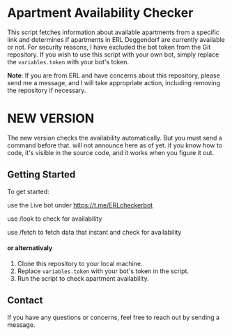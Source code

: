 # Apartment Availability Checker

This script fetches information about available apartments from a specific link and determines if apartments in ERL Deggendorf are currently available or not. For security reasons, I have excluded the bot token from the Git repository.
If you wish to use this script with your own bot, simply replace the `variables.token` with your bot's token.

**Note**: If you are from ERL and have concerns about this repository, please send me a message, and I will take appropriate action, including removing the repository if necessary.

# **NEW VERSION**

The new version checks the availability automatically. But you must send a command before that. will not announce here as of yet. if you know how to code, it's visible in the source code, and it works when you figure it out.

## Getting Started

To get started:

use the Live bot under https://t.me/ERLcheckerbot  

use /look to check for availability  

use /fetch to fetch data that instant and check for availability

#### or alternativaly
1. Clone this repository to your local machine.
2. Replace `variables.token` with your bot's token in the script.
3. Run the script to check apartment availability.





## Contact

If you have any questions or concerns, feel free to reach out by sending a message.
